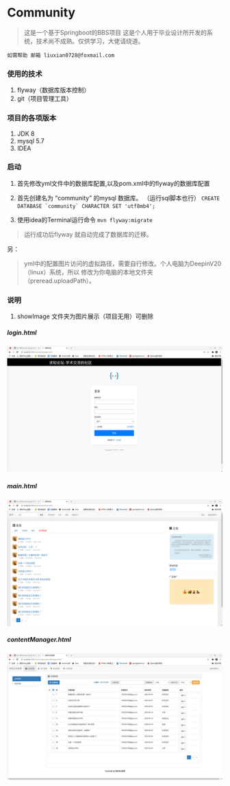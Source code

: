 # Community
> 这是一个基于Springboot的BBS项目
> 这是个人用于毕业设计所开发的系统，技术尚不成熟。仅供学习，大佬请绕道。

``如需帮助 邮箱 liuxian0728@foxmail.com``

### 使用的技术
1. flyway（数据库版本控制）
2. git（项目管理工具）


### 项目的各项版本
1. JDK 8
2. mysql 5.7
3. IDEA 

### 启动
1. 首先修改yml文件中的数据库配置,以及pom.xml中的flyway的数据库配置
2. 首先创建名为 “community” 的mysql 数据库。
（运行sql脚本也行）
``CREATE DATABASE `community` CHARACTER SET 'utf8mb4';
``

3. 使用idea的Terminal运行命令
``mvn flyway:migrate
``
> 运行成功后flyway 就自动完成了数据库的迁移。

另：
> yml中的配置图片访问的虚拟路径，需要自行修改。个人电脑为DeepinV20（linux）系统，所以
>修改为你电脑的本地文件夹（preread.uploadPath）。

### 说明
1. showImage 文件夹为图片展示（项目无用）可删除
##### login.html
![image](https://github.com/An-OPQ/community/blob/master/showImage/login.png)
##### main.html
![image](https://github.com/An-OPQ/community/blob/master/showImage/main.png)
##### contentManager.html
![image](https://github.com/An-OPQ/community/blob/master/showImage/manager.png)

